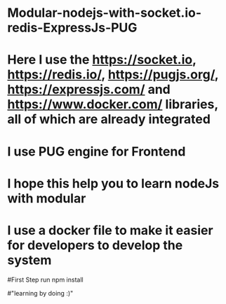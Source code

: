 # Modular-nodejs-with-socket.io-redis-ExpressJs-PUG

#  Here I use the https://socket.io, https://redis.io/, https://pugjs.org/, https://expressjs.com/ and https://www.docker.com/ libraries, all of which are already integrated
# I use PUG engine for Frontend

# I hope this help you to learn nodeJs with modular
# I use a docker file to make it easier for developers to develop the system

#First Step run npm install

#"learning by doing :)"


